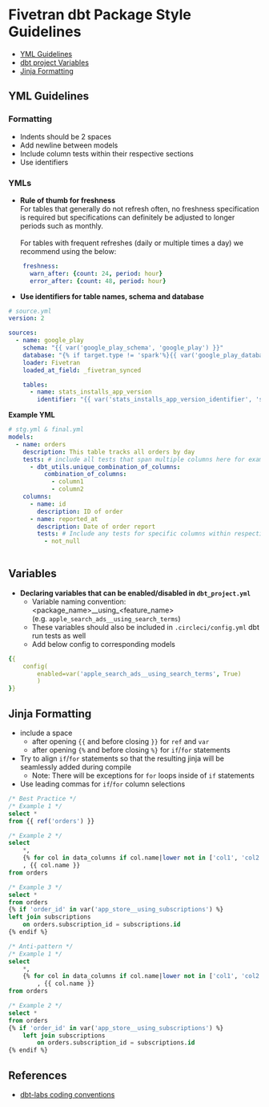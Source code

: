 # Fivetran dbt Package Style Guidelines
- [YML Guidelines](#yml-style-guidelines)
- [dbt project Variables](#variables)
- [Jinja Formatting](#jinja-formatting)

## YML Guidelines

### Formatting
- Indents should be 2 spaces
- Add newline between models
- Include column tests within their respective sections
- Use identifiers

### YMLs
- **Rule of thumb for freshness**<br>
For tables that generally do not refresh often, no freshness specification is required but specifications can definitely be adjusted to longer periods such as monthly.<br><br>
For tables with frequent refreshes (daily or multiple times a day) we recommend using the below:
```yml
    freshness:
      warn_after: {count: 24, period: hour}
      error_after: {count: 48, period: hour}
```
- **Use identifiers for table names, schema and database**
```yml
# source.yml
version: 2

sources:
  - name: google_play
    schema: "{{ var('google_play_schema', 'google_play') }}"
    database: "{% if target.type != 'spark'%}{{ var('google_play_database', target.database) }}{% endif %}"
    loader: Fivetran
    loaded_at_field: _fivetran_synced

    tables:
      - name: stats_installs_app_version
        identifier: "{{ var('stats_installs_app_version_identifier', 'stats_installs_app_version') }}"
```

**Example YML**
```yml
# stg.yml & final.yml
models:
  - name: orders
    description: This table tracks all orders by day
    tests: # include all tests that span multiple columns here for example...
      - dbt_utils.unique_combination_of_columns:
          combination_of_columns:
            - column1
            - column2
    columns:
      - name: id
        description: ID of order
      - name: reported_at
        description: Date of order report
        tests: # Include any tests for specific columns within respective sections
          - not_null
    
```
 
## Variables
- **Declaring variables that can be enabled/disabled in `dbt_project.yml`**
    - Variable naming convention: <package_name>_\_using\_<feature_name><br> 
    (e.g. `apple_search_ads__using_search_terms`)
    - These variables should also be included in `.circleci/config.yml` dbt run tests as well
    - Add below config to corresponding models
```yml
{{ 
    config(
        enabled=var('apple_search_ads__using_search_terms', True)
        ) 
}}
```

## Jinja Formatting
- include a space
    - after opening `{{` and before closing `}}` for `ref` and `var`
    - after opening `{%` and before closing `%}` for `if`/`for` statements
- Try to align `if`/`for` statements so that the resulting jinja will be seamlessly added during compile
    - Note: There will be exceptions for `for` loops inside of `if` statements
- Use leading commas for `if`/`for` column selections
```sql
/* Best Practice */
/* Example 1 */
select *
from {{ ref('orders') }}

/* Example 2 */
select 
    *,
    {% for col in data_columns if col.name|lower not in ['col1', 'col2'] %}
    , {{ col.name }}
from orders

/* Example 3 */
select *
from orders
{% if 'order_id' in var('app_store__using_subscriptions') %}
left join subscriptions
    on orders.subscription_id = subscriptions.id
{% endif %}

/* Anti-pattern */
/* Example 1 */
select 
    *,
    {% for col in data_columns if col.name|lower not in ['col1', 'col2'] %}
        , {{ col.name }}
from orders

/* Example 2 */
select *
from orders
{% if 'order_id' in var('app_store__using_subscriptions') %}
    left join subscriptions
        on orders.subscription_id = subscriptions.id
{% endif %}
```

## References
- [dbt-labs coding conventions](https://github.com/dbt-labs/corp/blob/b5c6f55b9e7594e1a1e562edf2378b6dd78a1119/dbt_coding_conventions.md)